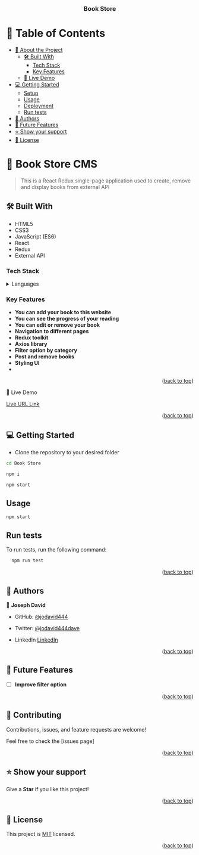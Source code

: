 <div align="center">

  <br/>

  <h3><b>Book Store</b></h3>

</div>

<a name="readme-top"></a>

# 📗 Table of Contents

- [📖 About the Project](#about-project)
  - [🛠 Built With](#built-with)
    - [Tech Stack](#tech-stack)
    - [Key Features](#key-features)
  - [🚀 Live Demo](#live-demo)
- [💻 Getting Started](#getting-started)
  - [Setup](#setup)
  - [Usage](#usage)
  - [Deployment](#triangular_flag_on_post-deployment)
  - [Run tests](#run-tests)
- [👥 Authors](#authors)
- [🔭 Future Features](#future-features)
- [⭐️ Show your support](#support)
- [📝 License](#license)

# 📖 Book Store CMS <a name="about-project"></a>

> This is a React Redux single-page application used to create, remove and display books from external API

## 🛠 Built With <a name="built-with"></a>
- HTML5
- CSS3
- JavaScript (ES6)
- React
- Redux
- External API

### Tech Stack <a name="tech-stack"></a>

<details>
  <summary>Languages</summary>
  <ul>
    <li>React</li>
    <li>Redux</li>
    <li>Webpaack</li>
    <li>Axios</li>
    <li>Babel</li>
  </ul>
</details>


### Key Features <a name="key-features"></a>
- **You can add your book to this website**
- **You can see the progress of your reading**
- **You can edit or remove your book**
- **Navigation to different pages**
- **Redux toolkit**
- **Axios library**
- **Filter option by category**
- **Post and remove books**
- **Styling UI**
- 
<p align="right">(<a href="#readme-top">back to top</a>)</p>

 🚀 Live Demo <a name="live-demo"></a>

 [Live URL Link](https://book-store-ytc4.onrender.com/)

<p align="right">(<a href="#readme-top">back to top</a>)</p>


## 💻 Getting Started <a name="getting-started"></a>

- Clone the repository to your desired folder
``` sh
cd Book Store
```
``` sh
npm i
```
``` sh
npm start
```
## Usage <a name="usage"></a>

```
npm start
```
## Run tests <a name="run-tests"></a>

To run tests, run the following command:

```sh
  npm run test
```
<p align="right">(<a href="#readme-top">back to top</a>)</p>

<!-- AUTHORS -->

## 👥 Authors <a name="authors"></a>

👤 **Joseph David**

- GitHub: [@jodavid444](https://github.com/jodavid444)

- Twitter: [@jodavid444dave](https://twitter.com/jodavid444dave)

- LinkedIn [LinkedIn](https://linkedin.com/in/joseph-david-01a8a5243)

<p align="right">(<a href="#readme-top">back to top</a>)</p>

<!-- FUTURE FEATURES -->

## 🔭 Future Features <a name="future-features"></a>

- [ ] **Improve filter option**


<p align="right">(<a href="#readme-top">back to top</a>)</p>

<!-- CONTRIBUTING -->

## 🤝 Contributing <a name="contributing"></a>

Contributions, issues, and feature requests are welcome!

Feel free to check the [issues page]

<p align="right">(<a href="#readme-top">back to top</a>)</p>

<!-- SUPPORT -->

## ⭐️ Show your support <a name="support"></a>

Give a **Star** if you like this project!

<p align="right">(<a href="#readme-top">back to top</a>)</p>

## 📝 License <a name="license"></a>

This project is [MIT](https://github.com/jodavid444/book-store/blob/components/LICENSE) licensed.

<p align="right">(<a href="#readme-top">back to top</a>)</p>
